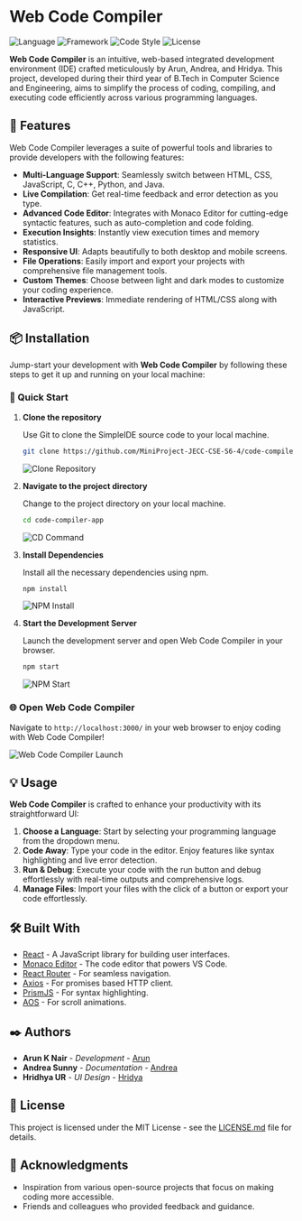 # Web Code Compiler

![Language](https://img.shields.io/badge/language-JavaScript-F7DF1E?style=flat&logo=javascript) ![Framework](https://img.shields.io/badge/framework-React-61DAFB?style=flat&logo=react) ![Code Style](https://img.shields.io/badge/code_style-eslint-4B32C3?style=flat&logo=eslint) ![License](https://img.shields.io/badge/license-MIT-green)

**Web Code Compiler** is an intuitive, web-based integrated development environment (IDE) crafted meticulously by Arun, Andrea, and Hridya. This project, developed during their third year of B.Tech in Computer Science and Engineering, aims to simplify the process of coding, compiling, and executing code efficiently across various programming languages.


## 🚀 Features

Web Code Compiler leverages a suite of powerful tools and libraries to provide developers with the following features:

- **Multi-Language Support**: Seamlessly switch between HTML, CSS, JavaScript, C, C++, Python, and Java.
- **Live Compilation**: Get real-time feedback and error detection as you type.
- **Advanced Code Editor**: Integrates with Monaco Editor for cutting-edge syntactic features, such as auto-completion and code folding.
- **Execution Insights**: Instantly view execution times and memory statistics.
- **Responsive UI**: Adapts beautifully to both desktop and mobile screens.
- **File Operations**: Easily import and export your projects with comprehensive file management tools.
- **Custom Themes**: Choose between light and dark modes to customize your coding experience.
- **Interactive Previews**: Immediate rendering of HTML/CSS along with JavaScript.

## 📦 Installation

Jump-start your development with **Web Code Compiler** by following these steps to get it up and running on your local machine:

### 🚀 Quick Start

1. **Clone the repository**

   Use Git to clone the SimpleIDE source code to your local machine.

   ```bash
   git clone https://github.com/MiniProject-JECC-CSE-S6-4/code-compiler-app.git
   ```

   ![Clone Repository](https://img.shields.io/badge/Git-Clone-blue?style=for-the-badge&logo=git)

   

2. **Navigate to the project directory**

   Change to the project directory on your local machine.

   ```bash
   cd code-compiler-app
   ```

   ![CD Command](https://img.shields.io/badge/CD-Navigate-orange?style=for-the-badge&logo=terminal)

3. **Install Dependencies**

   Install all the necessary dependencies using npm.

   ```bash
   npm install
   ```

   ![NPM Install](https://img.shields.io/badge/npm-Install-CC3534?style=for-the-badge&logo=npm)

4. **Start the Development Server**

   Launch the development server and open Web Code Compiler in your browser.

   ```bash
   npm start
   ```

   ![NPM Start](https://img.shields.io/badge/npm-Start-007ACC?style=for-the-badge&logo=npm)

### 🌐 Open Web Code Compiler

Navigate to `http://localhost:3000/` in your web browser to enjoy coding with Web Code Compiler!

![Web Code Compiler Launch](https://img.shields.io/badge/Web%20Code%20Compiler-Launch-007ACC?style=for-the-badge&logo=react)




## 💡 Usage

**Web Code Compiler** is crafted to enhance your productivity with its straightforward UI:

1. **Choose a Language**: Start by selecting your programming language from the dropdown menu.
2. **Code Away**: Type your code in the editor. Enjoy features like syntax highlighting and live error detection.
3. **Run & Debug**: Execute your code with the run button and debug effortlessly with real-time outputs and comprehensive logs.
4. **Manage Files**: Import your files with the click of a button or export your code effortlessly.

## 🛠 Built With

- [React](https://reactjs.org/) - A JavaScript library for building user interfaces.
- [Monaco Editor](https://microsoft.github.io/monaco-editor/) - The code editor that powers VS Code.
- [React Router](https://reactrouter.com/) - For seamless navigation.
- [Axios](https://axios-http.com/) - For promises based HTTP client.
- [PrismJS](https://prismjs.com/) - For syntax highlighting.
- [AOS](https://michalsnik.github.io/aos/) - For scroll animations.


## ✒️ Authors

- **Arun K Nair** - *Development* - [Arun](https://github.com/AKN414-IND)
- **Andrea Sunny** - *Documentation* - [Andrea](https://github.com/AndreaSunny)
- **Hridhya UR** - *UI Design* - [Hridya](https://github.com/Hridhyaa)

## 📄 License

This project is licensed under the MIT License - see the [LICENSE.md](LICENSE.md) file for details.

## 🎉 Acknowledgments

- Inspiration from various open-source projects that focus on making coding more accessible.
- Friends and colleagues who provided feedback and guidance.
